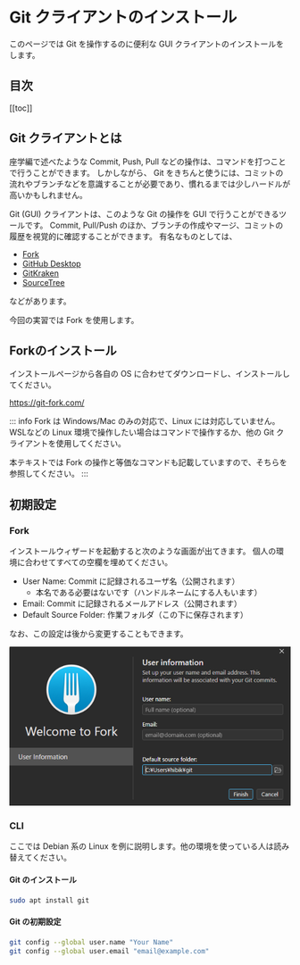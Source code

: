 # Git クライアントのインストール

このページでは Git を操作するのに便利な GUI クライアントのインストールをします。

## 目次

[[toc]]

## Git クライアントとは
座学編で述べたような Commit, Push, Pull などの操作は、コマンドを打つことで行うことができます。
しかしながら、 Git をきちんと使うには、コミットの流れやブランチなどを意識することが必要であり、慣れるまでは少しハードルが高いかもしれません。

Git (GUI) クライアントは、このような Git の操作を GUI で行うことができるツールです。
Commit, Pull/Push のほか、ブランチの作成やマージ、コミットの履歴を視覚的に確認することができます。
有名なものとしては、
- [Fork](https://git-fork.com/)
- [GitHub Desktop](https://github.com/apps/desktop)
- [GitKraken](https://www.gitkraken.com/)
- [SourceTree](https://www.sourcetreeapp.com/)

などがあります。

今回の実習では Fork を使用します。

## Forkのインストール

インストールページから各自の OS に合わせてダウンロードし、インストールしてください。

https://git-fork.com/

::: info
Fork は Windows/Mac のみの対応で、Linux には対応していません。WSLなどの Linux 環境で操作したい場合はコマンドで操作するか、他の Git クライアントを使用してください。

本テキストでは Fork の操作と等価なコマンドも記載していますので、そちらを参照してください。
:::

## 初期設定

### Fork

インストールウィザードを起動すると次のような画面が出てきます。
個人の環境に合わせてすべての空欄を埋めてください。


- User Name: Commit に記録されるユーザ名（公開されます）
   - 本名である必要はないです（ハンドルネームにする人もいます）
- Email: Commit に記録されるメールアドレス（公開されます）
- Default Source Folder: 作業フォルダ（この下に保存されます）

なお、この設定は後から変更することもできます。

![](images/fork-config.png)


### CLI

ここでは Debian 系の Linux を例に説明します。他の環境を使っている人は読み替えてください。

#### Git のインストール

```bash
sudo apt install git
```


#### Git の初期設定

```bash
git config --global user.name "Your Name"
git config --global user.email "email@example.com"
```